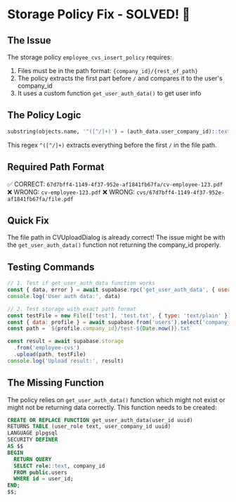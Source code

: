 # Storage Policy Fix - SOLVED! 🎉

## The Issue
The storage policy `employee_cvs_insert_policy` requires:
1. Files must be in the path format: `{company_id}/{rest_of_path}`
2. The policy extracts the first part before `/` and compares it to the user's company_id
3. It uses a custom function `get_user_auth_data()` to get user info

## The Policy Logic
```sql
substring(objects.name, '^([^/]+)') = (auth_data.user_company_id)::text
```

This regex `^([^/]+)` extracts everything before the first `/` in the file path.

## Required Path Format
✅ CORRECT: `67d7bff4-1149-4f37-952e-af1841fb67fa/cv-employee-123.pdf`
❌ WRONG: `cv-employee-123.pdf`
❌ WRONG: `cvs/67d7bff4-1149-4f37-952e-af1841fb67fa/file.pdf`

## Quick Fix
The file path in CVUploadDialog is already correct! The issue might be with the `get_user_auth_data()` function not returning the company_id properly.

## Testing Commands
```javascript
// 1. Test if get_user_auth_data function works
const { data, error } = await supabase.rpc('get_user_auth_data', { user_id: session.user.id })
console.log('User auth data:', data)

// 2. Test storage with exact path format
const testFile = new File(['test'], 'test.txt', { type: 'text/plain' })
const { data: profile } = await supabase.from('users').select('company_id').single()
const path = `${profile.company_id}/test-${Date.now()}.txt`

const result = await supabase.storage
  .from('employee-cvs')
  .upload(path, testFile)
console.log('Upload result:', result)
```

## The Missing Function
The policy relies on `get_user_auth_data()` function which might not exist or might not be returning data correctly. This function needs to be created:

```sql
CREATE OR REPLACE FUNCTION get_user_auth_data(user_id uuid)
RETURNS TABLE (user_role text, user_company_id uuid)
LANGUAGE plpgsql
SECURITY DEFINER
AS $$
BEGIN
  RETURN QUERY
  SELECT role::text, company_id
  FROM public.users
  WHERE id = user_id;
END;
$$;
```